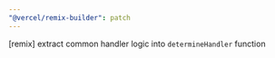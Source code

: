 ```yaml
---
"@vercel/remix-builder": patch
---
```


[remix] extract common handler logic into `determineHandler` function
